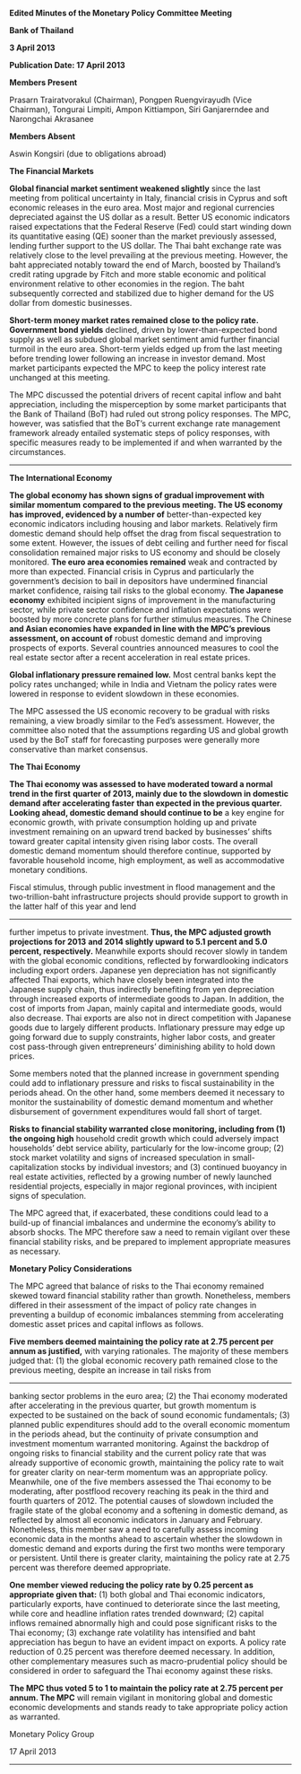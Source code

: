 **Edited Minutes of the Monetary Policy Committee Meeting**

**Bank of Thailand**

**3 April 2013**

**Publication Date: 17 April 2013**

**Members Present**

Prasarn Trairatvorakul (Chairman), Pongpen Ruengvirayudh (Vice Chairman), Tongurai Limpiti,
Ampon Kittiampon, Siri Ganjarerndee and Narongchai Akrasanee

**Members Absent**

Aswin Kongsiri (due to obligations abroad)

**The Financial Markets**

**Global financial market sentiment weakened slightly** since the last meeting from political
uncertainty in Italy, financial crisis in Cyprus and soft economic releases in the euro area. Most
major and regional currencies depreciated against the US dollar as a result. Better US economic
indicators raised expectations that the Federal Reserve (Fed) could start winding down its
quantitative easing (QE) sooner than the market previously assessed, lending further support to
the US dollar. The Thai baht exchange rate was relatively close to the level prevailing at the
previous meeting. However, the baht appreciated notably toward the end of March, boosted by
Thailand’s credit rating upgrade by Fitch and more stable economic and political environment
relative to other economies in the region. The baht subsequently corrected and stabilized due
to higher demand for the US dollar from domestic businesses.

**Short-term money market rates remained close to the policy rate. Government bond yields**
declined, driven by lower-than-expected bond supply as well as subdued global market
sentiment amid further financial turmoil in the euro area. Short-term yields edged up from the
last meeting before trending lower following an increase in investor demand. Most market
participants expected the MPC to keep the policy interest rate unchanged at this meeting.

The MPC discussed the potential drivers of recent capital inflow and baht appreciation,
including the misperception by some market participants that the Bank of Thailand (BoT) had
ruled out strong policy responses. The MPC, however, was satisfied that the BoT’s current
exchange rate management framework already entailed systematic steps of policy responses,
with specific measures ready to be implemented if and when warranted by the circumstances.


-----

**The International Economy**

**The global economy has shown signs of gradual improvement with similar momentum**
**compared to the previous meeting. The US economy has improved, evidenced by a number of**
better-than-expected key economic indicators including housing and labor markets. Relatively
firm domestic demand should help offset the drag from fiscal sequestration to some extent.
However, the issues of debt ceiling and further need for fiscal consolidation remained major
risks to US economy and should be closely monitored. **The euro area economies remained**
weak and contracted by more than expected. Financial crisis in Cyprus and particularly the
government’s decision to bail in depositors have undermined financial market confidence,
raising tail risks to the global economy. **The Japanese economy** exhibited incipient signs of
improvement in the manufacturing sector, while private sector confidence and inflation
expectations were boosted by more concrete plans for further stimulus measures. The Chinese
**and Asian economies have expanded in line with the MPC’s previous assessment, on account of**
robust domestic demand and improving prospects of exports. Several countries announced
measures to cool the real estate sector after a recent acceleration in real estate prices.

**Global inflationary pressure remained low.** Most central banks kept the policy rates
unchanged; while in India and Vietnam the policy rates were lowered in response to evident
slowdown in these economies.

The MPC assessed the US economic recovery to be gradual with risks remaining, a view broadly
similar to the Fed’s assessment. However, the committee also noted that the assumptions
regarding US and global growth used by the BoT staff for forecasting purposes were generally
more conservative than market consensus.

**The Thai Economy**

**The Thai economy was assessed to have moderated toward a normal trend in the first**
**quarter of 2013, mainly due to the slowdown in domestic demand after accelerating faster**
**than expected in the previous quarter. Looking ahead, domestic demand should continue to be**
a key engine for economic growth, with private consumption holding up and private investment
remaining on an upward trend backed by businesses’ shifts toward greater capital intensity
given rising labor costs. The overall domestic demand momentum should therefore continue,
supported by favorable household income, high employment, as well as accommodative
monetary conditions.

Fiscal stimulus, through public investment in flood management and the two-trillion-baht
infrastructure projects should provide support to growth in the latter half of this year and lend


-----

further impetus to private investment. **Thus, the MPC adjusted growth projections for 2013**
**and 2014 slightly upward to 5.1 percent and 5.0 percent, respectively.** Meanwhile exports
should recover slowly in tandem with the global economic conditions, reflected by forwardlooking indicators including export orders. Japanese yen depreciation has not significantly
affected Thai exports, which have closely been integrated into the Japanese supply chain, thus
indirectly benefiting from yen depreciation through increased exports of intermediate goods to
Japan. In addition, the cost of imports from Japan, mainly capital and intermediate goods,
would also decrease. Thai exports are also not in direct competition with Japanese goods due
to largely different products. Inflationary pressure may edge up going forward due to supply
constraints, higher labor costs, and greater cost pass-through given entrepreneurs’ diminishing
ability to hold down prices.

Some members noted that the planned increase in government spending could add to
inflationary pressure and risks to fiscal sustainability in the periods ahead. On the other hand,
some members deemed it necessary to monitor the sustainability of domestic demand
momentum and whether disbursement of government expenditures would fall short of target.

**Risks to financial stability warranted close monitoring, including from (1) the ongoing high**
household credit growth which could adversely impact households’ debt service ability,
particularly for the low-income group; (2) stock market volatility and signs of increased
speculation in small-capitalization stocks by individual investors; and (3) continued buoyancy in
real estate activities, reflected by a growing number of newly launched residential projects,
especially in major regional provinces, with incipient signs of speculation.

The MPC agreed that, if exacerbated, these conditions could lead to a build-up of financial
imbalances and undermine the economy’s ability to absorb shocks. The MPC therefore saw a
need to remain vigilant over these financial stability risks, and be prepared to implement
appropriate measures as necessary.

**Monetary Policy Considerations**

The MPC agreed that balance of risks to the Thai economy remained skewed toward financial
stability rather than growth. Nonetheless, members differed in their assessment of the impact
of policy rate changes in preventing a buildup of economic imbalances stemming from
accelerating domestic asset prices and capital inflows as follows.

**Five members deemed maintaining the policy rate at 2.75 percent per annum as justified,**
with varying rationales. The majority of these members judged that: (1) the global economic
recovery path remained close to the previous meeting, despite an increase in tail risks from


-----

banking sector problems in the euro area; (2) the Thai economy moderated after accelerating in
the previous quarter, but growth momentum is expected to be sustained on the back of sound
economic fundamentals; (3) planned public expenditures should add to the overall economic
momentum in the periods ahead, but the continuity of private consumption and investment
momentum warranted monitoring. Against the backdrop of ongoing risks to financial stability
and the current policy rate that was already supportive of economic growth, maintaining the
policy rate to wait for greater clarity on near-term momentum was an appropriate policy.
Meanwhile, one of the five members assessed the Thai economy to be moderating, after postflood recovery reaching its peak in the third and fourth quarters of 2012. The potential causes
of slowdown included the fragile state of the global economy and a softening in domestic
demand, as reflected by almost all economic indicators in January and February. Nonetheless,
this member saw a need to carefully assess incoming economic data in the months ahead to
ascertain whether the slowdown in domestic demand and exports during the first two months
were temporary or persistent. Until there is greater clarity, maintaining the policy rate at 2.75
percent was therefore deemed appropriate.

**One member viewed reducing the policy rate by 0.25 percent as appropriate given that:**
(1) both global and Thai economic indicators, particularly exports, have continued to
deteriorate since the last meeting, while core and headline inflation rates trended downward;
(2) capital inflows remained abnormally high and could pose significant risks to the Thai
economy; (3) exchange rate volatility has intensified and baht appreciation has begun to have
an evident impact on exports. A policy rate reduction of 0.25 percent was therefore deemed
necessary. In addition, other complementary measures such as macro-prudential policy should
be considered in order to safeguard the Thai economy against these risks.

**The MPC thus voted 5 to 1 to maintain the policy rate at 2.75 percent per annum. The MPC**
will remain vigilant in monitoring global and domestic economic developments and stands
ready to take appropriate policy action as warranted.

Monetary Policy Group

17 April 2013


-----

